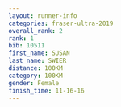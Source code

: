 ```yaml
---
layout: runner-info 
categories: fraser-ultra-2019 
overall_rank: 2
rank: 1
bib: 10511
first_name: SUSAN
last_name: SWIER
distance: 100KM
category: 100KM
gender: Female
finish_time: 11-16-16
---
```

